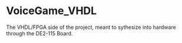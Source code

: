 # VoiceGame_VHDL
The VHDL/FPGA side of the project, meant to sythesize into hardware through the DE2-115 Board.
